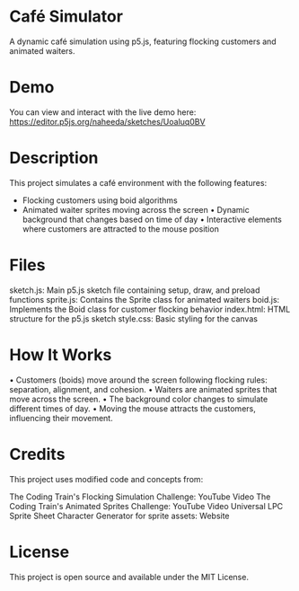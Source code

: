 # Café Simulator
A dynamic café simulation using p5.js, featuring flocking customers and animated waiters.
# Demo
You can view and interact with the live demo here: https://editor.p5js.org/naheeda/sketches/Uoaluq0BV
# Description
This project simulates a café environment with the following features:
- Flocking customers using boid algorithms
-  Animated waiter sprites moving across the screen
• Dynamic background that changes based on time of day
• Interactive elements where customers are attracted to the mouse position

# Files

sketch.js: Main p5.js sketch file containing setup, draw, and preload functions
sprite.js: Contains the Sprite class for animated waiters
boid.js: Implements the Boid class for customer flocking behavior
index.html: HTML structure for the p5.js sketch
style.css: Basic styling for the canvas

# How It Works

• Customers (boids) move around the screen following flocking rules: separation, alignment, and cohesion.
• Waiters are animated sprites that move across the screen.
• The background color changes to simulate different times of day.
• Moving the mouse attracts the customers, influencing their movement.

# Credits
This project uses modified code and concepts from:

The Coding Train's Flocking Simulation Challenge: YouTube Video
The Coding Train's Animated Sprites Challenge: YouTube Video
Universal LPC Sprite Sheet Character Generator for sprite assets: Website

# License
This project is open source and available under the MIT License.
